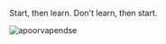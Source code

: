 <p>Start, then learn. Don't learn, then start.</p>

<p><img align="center" src="https://github-readme-streak-stats.herokuapp.com/?user=apoorvapendse&" alt="apoorvapendse" /></p>
